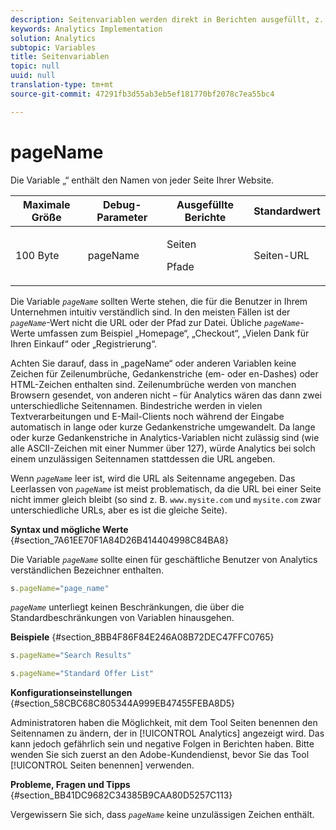 ```yaml
---
description: Seitenvariablen werden direkt in Berichten ausgefüllt, z. B. pageName, List Props, List Variables usw.
keywords: Analytics Implementation
solution: Analytics
subtopic: Variables
title: Seitenvariablen
topic: null
uuid: null
translation-type: tm+mt
source-git-commit: 47291fb3d55ab3eb5ef181770bf2078c7ea55bc4

---
```



# pageName

Die Variable „“ enthält den Namen von jeder Seite Ihrer Website.


<!-- 

pageName.xml

 -->

<table id="table_0D09BAEC2FFD43F7905ED3649B3F8E05"> 
 <thead> 
  <tr> 
   <th class="entry"> Maximale Größe </th> 
   <th class="entry"> Debug-Parameter </th> 
   <th class="entry"> Ausgefüllte Berichte </th> 
   <th class="entry"> Standardwert </th> 
  </tr> 
 </thead>
 <tbody> 
  <tr> 
   <td> 100 Byte </td> 
   <td> pageName </td> 
   <td> <p>Seiten </p> <p>Pfade </p> </td> 
   <td> Seiten-URL </td> 
  </tr> 
 </tbody> 
</table>

Die Variable *`pageName`* sollten Werte stehen, die für die Benutzer in Ihrem Unternehmen intuitiv verständlich sind. In den meisten Fällen ist der *`pageName`*-Wert nicht die URL oder der Pfad zur Datei. Übliche *`pageName`*-Werte umfassen zum Beispiel „Homepage“, „Checkout“, „Vielen Dank für Ihren Einkauf“ oder „Registrierung“.

Achten Sie darauf, dass in „pageName“ oder anderen Variablen keine Zeichen für Zeilenumbrüche, Gedankenstriche (em- oder en-Dashes) oder HTML-Zeichen enthalten sind. Zeilenumbrüche werden von manchen Browsern gesendet, von anderen nicht – für Analytics wären das dann zwei unterschiedliche Seitennamen. Bindestriche werden in vielen Textverarbeitungen und E-Mail-Clients noch während der Eingabe automatisch in lange oder kurze Gedankenstriche umgewandelt. Da lange oder kurze Gedankenstriche in Analytics-Variablen nicht zulässig sind (wie alle ASCII-Zeichen mit einer Nummer über 127), würde Analytics bei solch einem unzulässigen Seitennamen stattdessen die URL angeben.

Wenn *`pageName`* leer ist, wird die URL als Seitenname angegeben. Das Leerlassen von *`pageName`* ist meist problematisch, da die URL bei einer Seite nicht immer gleich bleibt (so sind z. B. `www.mysite.com` und `mysite.com` zwar unterschiedliche URLs, aber es ist die gleiche Seite).

**Syntax und mögliche Werte** {#section_7A61EE70F1A84D26B414404998C84BA8}

Die Variable *`pageName`* sollte einen für geschäftliche Benutzer von Analytics verständlichen Bezeichner enthalten.

```js
s.pageName="page_name"
```

*`pageName`* unterliegt keinen Beschränkungen, die über die Standardbeschränkungen von Variablen hinausgehen.

**Beispiele** {#section_8BB4F86F84E246A08B72DEC47FFC0765}

```js
s.pageName="Search Results" 
```

```js
s.pageName="Standard Offer List"
```

**Konfigurationseinstellungen** {#section_58CBC68C805344A999EB47455FEBA8D5}

Administratoren haben die Möglichkeit, mit dem Tool Seiten benennen den Seitennamen zu ändern, der in [!UICONTROL Analytics] angezeigt wird. Das kann jedoch gefährlich sein und negative Folgen in Berichten haben. Bitte wenden Sie sich zuerst an den Adobe-Kundendienst, bevor Sie das Tool [!UICONTROL Seiten benennen] verwenden.

**Probleme, Fragen und Tipps** {#section_BB41DC9682C34385B9CAA80D5257C113}

Vergewissern Sie sich, dass *`pageName`* keine unzulässigen Zeichen enthält.
